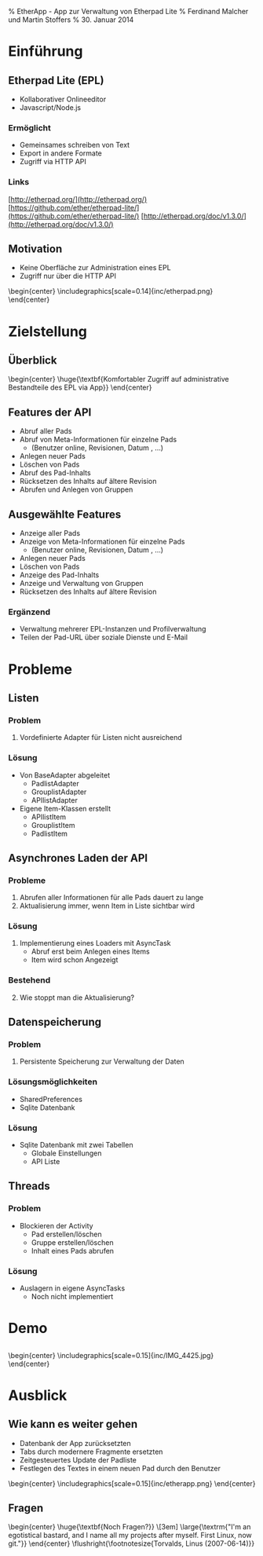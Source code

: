 % EtherApp - App zur Verwaltung von Etherpad Lite 
% Ferdinand Malcher und Martin Stoffers
% 30. Januar 2014


# Einführung

## Etherpad Lite  (EPL)

* Kollaborativer Onlineeditor
* Javascript/Node.js

### Ermöglicht
* Gemeinsames schreiben von Text 
* Export in andere Formate
* Zugriff via HTTP API

### Links 
[http://etherpad.org/](http://etherpad.org/)
[https://github.com/ether/etherpad-lite/](https://github.com/ether/etherpad-lite/)
[http://etherpad.org/doc/v1.3.0/](http://etherpad.org/doc/v1.3.0/)

## Motivation

* Keine Oberfläche zur Administration eines EPL
* Zugriff nur über die HTTP API

\begin{center}
\includegraphics[scale=0.14]{inc/etherpad.png}
\end{center}

# Zielstellung

## Überblick
\begin{center}
\huge{\textbf{Komfortabler Zugriff auf administrative Bestandteile des EPL via App}}
\end{center}


## Features der API

* Abruf aller Pads
* Abruf von Meta-Informationen für einzelne Pads
    * (Benutzer online, Revisionen, Datum , …)
* Anlegen neuer Pads
* Löschen von Pads
* Abruf des Pad-Inhalts
* Rücksetzen des Inhalts auf ältere Revision
* Abrufen und Anlegen von Gruppen

## Ausgewählte Features

* Anzeige aller Pads
* Anzeige von Meta-Informationen für einzelne Pads
    * (Benutzer online, Revisionen, Datum , …)
* Anlegen neuer Pads
* Löschen von Pads
* Anzeige des Pad-Inhalts
* Anzeige und Verwaltung von Gruppen
* Rücksetzen des Inhalts auf ältere Revision

### Ergänzend
* Verwaltung mehrerer EPL-Instanzen und Profilverwaltung
* Teilen der Pad-URL über soziale Dienste und E-Mail


# Probleme

## Listen

### Problem
1) Vordefinierte Adapter für Listen nicht ausreichend

### Lösung
* Von BaseAdapter abgeleitet
    * PadlistAdapter
    * GrouplistAdapter
    * APIlistAdapter
* Eigene Item-Klassen erstellt
    * APIlistItem
    * GrouplistItem
    * PadlistItem

## Asynchrones Laden der API

### Probleme
1) Abrufen aller Informationen für alle Pads dauert zu lange
2) Aktualisierung immer, wenn Item in Liste sichtbar wird

### Lösung
1) Implementierung eines Loaders mit AsyncTask
    * Abruf erst beim Anlegen eines Items
    * Item wird schon Angezeigt

### Bestehend
2) Wie stoppt man die Aktualisierung?

## Datenspeicherung

### Problem
1) Persistente Speicherung zur Verwaltung der Daten

### Lösungsmöglichkeiten
* SharedPreferences
* Sqlite Datenbank

### Lösung
* Sqlite Datenbank mit zwei Tabellen
    * Globale Einstellungen
    * API Liste

## Threads

### Problem
* Blockieren der Activity
    * Pad erstellen/löschen
    * Gruppe erstellen/löschen
    * Inhalt eines Pads abrufen

### Lösung
* Auslagern in eigene AsyncTasks
    * Noch nicht implementiert

# Demo

## 

\begin{center}
\includegraphics[scale=0.15]{inc/IMG_4425.jpg}
\end{center}

# Ausblick

## Wie kann es weiter gehen

* Datenbank der App zurücksetzten
* Tabs durch modernere Fragmente ersetzten
* Zeitgesteuertes Update der Padliste
* Festlegen des Textes in einem neuen Pad durch den Benutzer

\begin{center}
\includegraphics[scale=0.15]{inc/etherapp.png}
\end{center}

## Fragen

\begin{center}
\huge{\textbf{Noch Fragen?}}
\\[3em]
\large{\textrm{"I'm an egotistical bastard, and I name all my projects after myself. First Linux, now git."}}
\end{center}
\flushright{\footnotesize{Torvalds, Linus (2007-06-14)}}
